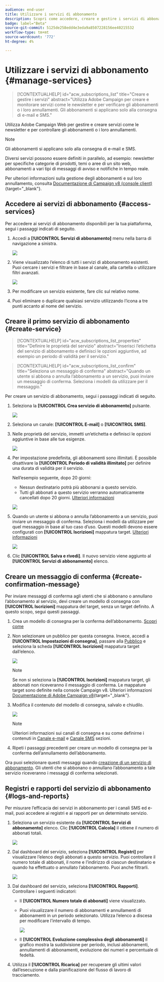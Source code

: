 ```yaml
---
audience: end-user
title: Utilizzare i servizi di abbonamento
description: Scopri come accedere, creare e gestire i servizi di abbonamento in Adobe Campaign Web
badge: label="Beta"
source-git-commit: 5125de258edd4e3eda9a8507228156ee40215532
workflow-type: tm+mt
source-wordcount: '772'
ht-degree: 4%

---
```



# Utilizzare i servizi di abbonamento {#manage-services}

>[!CONTEXTUALHELP]
>id="acw_subscriptions_list"
>title="Creare e gestire i servizi"
>abstract="Utilizza Adobe Campaign per creare e monitorare servizi come le newsletter e per verificare gli abbonamenti o i loro annullamenti. Gli abbonamenti si applicano solo alla consegna di e-mail e SMS."

Utilizza Adobe Campaign Web per gestire e creare servizi come le newsletter e per controllare gli abbonamenti o i loro annullamenti.

>[!NOTE]
>
>Gli abbonamenti si applicano solo alla consegna di e-mail e SMS.

Diversi servizi possono essere definiti in parallelo, ad esempio: newsletter per specifiche categorie di prodotti, temi o aree di un sito web, abbonamenti a vari tipi di messaggi di avviso e notifiche in tempo reale.

Per ulteriori informazioni sulla gestione degli abbonamenti e sul loro annullamento, consulta [Documentazione di Campaign v8 (console client)](https://experienceleague.adobe.com/docs/campaign/campaign-v8/audience/subscriptions.html){target="_blank"}.

## Accedere ai servizi di abbonamento {#access-services}

Per accedere ai servizi di abbonamento disponibili per la tua piattaforma, segui i passaggi indicati di seguito.

1. Accedi a **[!UICONTROL Servizi di abbonamento]** menu nella barra di navigazione a sinistra.

   ![](assets/service-list.png)

1. Viene visualizzato l’elenco di tutti i servizi di abbonamento esistenti. Puoi cercare i servizi e filtrare in base al canale, alla cartella o utilizzare filtri avanzati.

   ![](assets/service-filters.png)

1. Per modificare un servizio esistente, fare clic sul relativo nome.

1. Puoi eliminare o duplicare qualsiasi servizio utilizzando l’icona a tre punti accanto al nome del servizio.<!--so all subscribers are unsuibscribed - need to mention?-->

## Creare il primo servizio di abbonamento {#create-service}

>[!CONTEXTUALHELP]
>id="acw_subscriptions_list_properties"
>title="Definire le proprietà del servizio"
>abstract="Inserisci l’etichetta del servizio di abbonamento e definisci le opzioni aggiuntive, ad esempio un periodo di validità per il servizio."

>[!CONTEXTUALHELP]
>id="acw_subscriptions_list_confirm"
>title="Seleziona un messaggio di conferma"
>abstract="Quando un utente si abbona o annulla l’abbonamento a un servizio, puoi inviare un messaggio di conferma. Seleziona i modelli da utilizzare per il messaggio."

Per creare un servizio di abbonamento, segui i passaggi indicati di seguito.

1. Seleziona la **[!UICONTROL Crea servizio di abbonamento]** pulsante.

   ![](assets/service-create-button.png)

1. Seleziona un canale: **[!UICONTROL E-mail]** o **[!UICONTROL SMS]**.

1. Nelle proprietà del servizio, immetti un’etichetta e definisci le opzioni aggiuntive in base alle tue esigenze.

   ![](assets/service-create-properties.png)

1. Per impostazione predefinita, gli abbonamenti sono illimitati. È possibile disattivare la **[!UICONTROL Periodo di validità illimitato]** per definire una durata di validità per il servizio.

   Nell’esempio seguente, dopo 20 giorni:
   * Nessun destinatario potrà più abbonarsi a questo servizio.
   * Tutti gli abbonati a questo servizio verranno automaticamente cancellati dopo 20 giorni. [Ulteriori informazioni](#automatic-unsubscription)

   ![](assets/service-create-validity-period.png)

1. Quando un utente si abbona o annulla l’abbonamento a un servizio, puoi inviare un messaggio di conferma. Seleziona i modelli da utilizzare per quel messaggio in base al tuo caso d’uso. Questi modelli devono essere configurati con **[!UICONTROL Iscrizioni]** mappatura target. [Ulteriori informazioni](#create-confirmation-message)

   ![](assets/service-create-confirmation-msg.png)

1. Clic **[!UICONTROL Salva e rivedi]**. Il nuovo servizio viene aggiunto al **[!UICONTROL Servizi di abbonamento]** elenco.

## Creare un messaggio di conferma {#create-confirmation-message}

Per inviare messaggi di conferma agli utenti che si abbonano o annullano l’abbonamento al servizio, devi creare un modello di consegna con **[!UICONTROL Iscrizioni]** mappatura del target, senza un target definito. A questo scopo, segui questi passaggi.

1. Crea un modello di consegna per la conferma dell’abbonamento. [Scopri come](../msg/delivery-template.md)

1. Non selezionare un pubblico per questa consegna. Invece, accedi a **[!UICONTROL Impostazioni di consegna]**, passare alla [Pubblico](../advanced-settings/delivery-settings.md#audience) e seleziona la scheda **[!UICONTROL Iscrizioni]** mappatura target dall’elenco.

   ![](assets/service-confirmation-template-mapping.png)

   >[!NOTE]
   >
   >Se non si seleziona la  **[!UICONTROL Iscrizioni]** mappatura target, gli abbonati non riceveranno il messaggio di conferma. Le mappature target sono definite nella console Campaign v8. Ulteriori informazioni [Documentazione di Adobe Campaign v8](https://experienceleague.adobe.com/docs/campaign/campaign-v8/audience/add-profiles/target-mappings.html?lang=it){target="_blank"}.

1. Modifica il contenuto del modello di consegna, salvalo e chiudilo.

   ![](assets/service-confirmation-template.png)

   >[!NOTE]
   >
   >Ulteriori informazioni sui canali di consegna e su come definirne i contenuti in [Canale e-mail](../email/create-email.md) e [Canale SMS](../sms/create-sms.md) sezioni.

1. Ripeti i passaggi precedenti per creare un modello di consegna per la conferma dell’annullamento dell’abbonamento.

Ora puoi selezionare questi messaggi quando [creazione di un servizio di abbonamento](#create-service). Gli utenti che si abbonano o annullano l’abbonamento a tale servizio riceveranno i messaggi di conferma selezionati.

## Registri e rapporti del servizio di abbonamento {#logs-and-reports}

Per misurare l’efficacia dei servizi in abbonamento per i canali SMS ed e-mail, puoi accedere ai registri e ai rapporti per un determinato servizio.

1. Seleziona un servizio esistente da **[!UICONTROL Servizi di abbonamento]** elenco. Clic **[!UICONTROL Calcola]** il ottiene il numero di abbonati totali.

   ![](assets/service-logs-reports-buttons.png)

1. Dal dashboard del servizio, seleziona **[!UICONTROL Registri]** per visualizzare l’elenco degli abbonati a questo servizio. Puoi controllare il numero totale di abbonati, il nome e l’indirizzo di ciascun destinatario e quando ha effettuato o annullato l’abbonamento. Puoi anche filtrarli.

   ![](assets/service-logs.png)

1. Dal dashboard del servizio, seleziona **[!UICONTROL Rapporti]**. Controllare i seguenti indicatori:

   * Il **[!UICONTROL Numero totale di abbonati]** viene visualizzato.

   * Puoi visualizzare il numero di abbonamenti e annullamenti di abbonamenti in un periodo selezionato. Utilizza l’elenco a discesa per modificare l’intervallo di tempo.

     ![](assets/service-reports.png)

   * Il **[!UICONTROL Evoluzione complessiva degli abbonamenti]** il grafico mostra la suddivisione per periodo, inclusi abbonamenti, annullamenti di abbonamenti, evoluzione dei numeri e percentuale di fedeltà.<!--what is Registered?-->

1. Utilizza il **[!UICONTROL Ricarica]** per recuperare gli ultimi valori dall’esecuzione e dalla pianificazione del flusso di lavoro di tracciamento.








